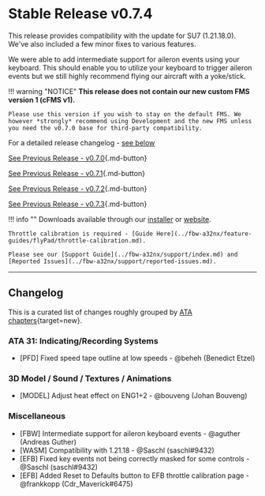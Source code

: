 # Stable Release v0.7.4

This release provides compatibility with the update for SU7 (1.21.18.0). We've also included a few minor fixes to various features. 

We were able to add intermediate support for aileron events using your keyboard. This should enable you to utilize your keyboard to trigger aileron events but we still highly recommend flying our aircraft with a yoke/stick.

!!! warning "NOTICE"
**This release does not contain our new custom FMS version 1 (cFMS v1).**

    Please use this version if you wish to stay on the default FMS. We however *strongly* recommend using Development and the new FMS unless you need the v0.7.0 base for third-party compatibility.

For a detailed release changelog - [see below](#changelog)

[See Previous Release - v0.7.0](v070.md){.md-button}

[See Previous Release - v0.7.1](v071.md){.md-button}

[See Previous Release - v0.7.2](v072.md){.md-button}

[See Previous Release - v0.7.3](v073.md){.md-button}

!!! info ""
    Downloads available through our [installer](../fbw-a32nx/installation.md) or [website](https://flybywiresim.com/a32nx/#download).

    Throttle calibration is required - [Guide Here](../fbw-a32nx/feature-guides/flyPad/throttle-calibration.md).

    Please see our [Support Guide](../fbw-a32nx/support/index.md) and [Reported Issues](../fbw-a32nx/support/reported-issues.md).

---

<!--Marketing info if required / photos-->

<link rel="stylesheet" href="/../stylesheets/release-notes.css">

## Changelog

This is a curated list of changes roughly grouped by [ATA chapters](https://en.wikipedia.org/wiki/ATA_100){target=new}.

<!--<span class="feature">&starf;</span> represent new features and functions.<br/>-->
<!--Other lines represent improvements, bug fixes or other changes.-->
<!--<span class="feature">&starf;</span> First implementation of automatic pressurization system <span class="author"> <span class="author"> - @MJuhe (Miquel)</span>-->

### ATA 31: Indicating/Recording Systems

- [PFD] Fixed speed tape outline at low speeds <span class="author"> - @beheh (Benedict Etzel)</span>

### 3D Model / Sound / Textures / Animations

- [MODEL] Adjust heat effect on ENG1+2 <span class="author"> - @bouveng (Johan Bouveng)</span>

### Miscellaneous

- [FBW] Intermediate support for aileron keyboard events <span class="author"> - @aguther (Andreas Guther)</span>
- [WASM] Compatibility with 1.21.18 <span class="author"> - @Saschl (saschl#9432)</span>
- [EFB] Fixed key events not being correctly masked for some controls <span class="author"> - @Saschl (saschl#9432)</span>
- [EFB] Added Reset to Defaults button to EFB throttle calibration page <span class="author"> - @frankkopp (Cdr_Maverick#6475)</span>

